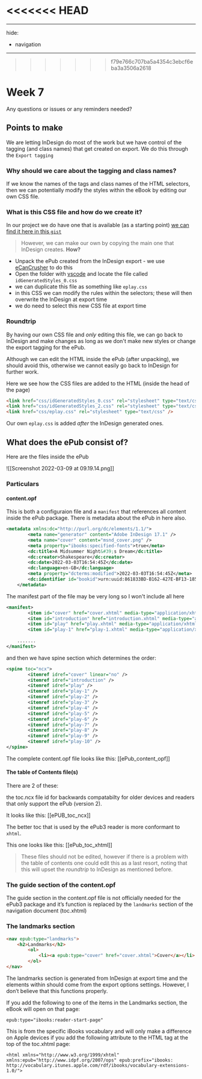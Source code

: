 <<<<<<< HEAD
=======
---
hide:
 - navigation
---
>>>>>>> f79e766c707ba5a4354c3ebcf6eba3a3506a2618

# Week 7

Any questions or issues or any reminders needed?

## Points to make

We are letting InDesign do most of the work but we have control of the tagging (and class names) that get created on export. We do this through the `Export tagging`

### Why should we care about the tagging and class names?

If we know the names of the tags and class names of the HTML selectors, then we can potentially modify the styles within the eBook by editing our own CSS file.

### What is this CSS file and how do we create it?

In our project we do have one that is available (as a starting point) [we can find it here in this `gist`](https://gist.github.com/Pageboy/731b9b7ad8e42c324dc75528f159ad98) 

>However, we can make our own by copying the main one that InDesign creates. **How?**

- Unpack the ePub created from the InDesign export - we use [eCanCrusher](https://www.docdataflow.com/ecancrusher/) to do this
- Open the folder with [vscode](https://code.visualstudio.com/download) and locate the file called `idGeneratedStyles_0.css`
- we can duplicate this file as something like `eplay.css`
- in this CSS we can modify the rules within the selectors; these will then overwrite the InDesign at export time
- we do need to select this new CSS file at export time

### Roundtrip
By having our own CSS file and _only_ editing this file, we can go back to InDesign and make changes as long as we don't make new styles or change the export tagging for the ePub.

Although we can edit the HTML inside the ePub (after unpacking), we should avoid this, otherwise we cannot easily go back to InDesign for further work.

Here we see how the CSS files are added to the HTML (inside the head of the page)

```html
<link href="css/idGeneratedStyles_0.css" rel="stylesheet" type="text/css" />
<link href="css/idGeneratedStyles_2.css" rel="stylesheet" type="text/css" />
<link href="css/eplay.css" rel="stylesheet" type="text/css" />
```

Our own `eplay.css` is added _after_ the InDesign generated ones.

## What does the ePub consist of?
Here are the files inside the ePub

![[Screenshot 2022-03-09 at 09.19.14.png]]

### Particulars
#### content.opf

This is both a configuraion file and a `manifest` that references all content inside the ePub package. There is metadata about the ePub in here also.

```xml
<metadata xmlns:dc="http://purl.org/dc/elements/1.1/">
		<meta name="generator" content="Adobe InDesign 17.1" />
		<meta name="cover" content="msnd_cover.png" />
		<meta property="ibooks:specified-fonts">true</meta>
		<dc:title>A Midsummer Night&#39;s Dream</dc:title>
		<dc:creator>Shakespeare</dc:creator>
		<dc:date>2022-03-03T16:54:45Z</dc:date>
		<dc:language>en-GB</dc:language>
		<meta property="dcterms:modified">2022-03-03T16:54:45Z</meta>
		<dc:identifier id="bookid">urn:uuid:861833BD-B162-427E-BF13-185185EC8530</dc:identifier>
	</metadata>

```

The manifest part of the file may be very long so I won't include all here

```xml
<manifest>
		<item id="cover" href="cover.xhtml" media-type="application/xhtml+xml" />
		<item id="introduction" href="introduction.xhtml" media-type="application/xhtml+xml" />
		<item id="play" href="play.xhtml" media-type="application/xhtml+xml" />
		<item id="play-1" href="play-1.xhtml" media-type="application/xhtml+xml" />
	
	.......
</manifest>
```

and then we have spine section which determines the order:

```xml
<spine toc="ncx">
		<itemref idref="cover" linear="no" />
		<itemref idref="introduction" />
		<itemref idref="play" />
		<itemref idref="play-1" />
		<itemref idref="play-2" />
		<itemref idref="play-3" />
		<itemref idref="play-4" />
		<itemref idref="play-5" />
		<itemref idref="play-6" />
		<itemref idref="play-7" />
		<itemref idref="play-8" />
		<itemref idref="play-9" />
		<itemref idref="play-10" />
</spine>
```

The complete content.opf file looks like this: [[ePub_content_opf]]

#### The table of Contents file(s)
There are 2 of these:

the toc.ncx file id for backwards compatabilty for older devices and readers that only support the ePub (version 2).

It looks like this: [[ePUB_toc_ncx]]

The better toc that is used by the ePub3 reader is more conformant to `xhtml`. 

This one looks like this: [[ePub_toc_xhtml]]

>These files should not be edited, however if there is a problem with the table of contents one could edit this as a last resort, noting that this will upset the _roundtrip_ to InDesign as mentioned before.

### The guide section of the content.opf

The guide section in the content.opf file is not officially needed for the ePub3 package and it’s function is replaced by the `landmarks` section of the navigation document (toc.xhtml)

### The landmarks section

```html
<nav epub:type="landmarks">
	<h2>Landmarks</h2>
		<ol>
			<li><a epub:type="cover" href="cover.xhtml">Cover</a></li>
		</ol>
</nav>

```

The landmarks section is generated from InDesign at export time and the elements within should come from the export options settings. However, I don’t believe that this functions properly.

If you add the following to one of the items in the Landmarks section, the eBook will open on that page:

`epub:type="ibooks:reader-start-page"`

This is from the specific iBooks vocabulary and will only make a difference on Apple devices if you add the following attribute to the HTML tag at the top of the toc.xhtml page:

```xhtml
<html xmlns="http://www.w3.org/1999/xhtml" xmlns:epub="http://www.idpf.org/2007/ops" epub:prefix="ibooks: http://vocabulary.itunes.apple.com/rdf/ibooks/vocabulary-extensions-1.0/">
```


